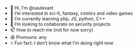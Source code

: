 - 👋 Hi, I’m @saulevant
- 👀 I’m interested in sci-fi, fantasy, comics and video games
- 🌱 I’m currently learning php, JS, python, C++
- 💞️ I’m looking to collaborate on security projects
- 📫 How to reach me (not for now sorry)
- 😄 Pronouns: any
- ⚡ Fun fact: I don't know what I'm doing right now

<!---
saulevant/saulevant is a ✨ special ✨ repository because its `README.md` (this file) appears on your GitHub profile.
You can click the Preview link to take a look at your changes.
--->
